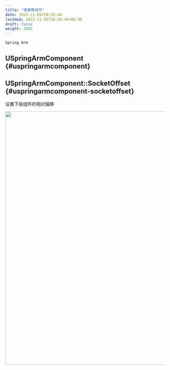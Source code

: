 ```yaml
---
title: "弹簧臂组件"
date: 2023-11-05T20:59:44
lastmod: 2023-11-05T20:59:45+08:00
draft: false
weight: 2005
---
```


`Spring Arm` <br/>


## USpringArmComponent {#uspringarmcomponent}


## USpringArmComponent::SocketOffset {#uspringarmcomponent-socketoffset}

设置下级组件的相对偏移 <br/>

<img src="/pic/组件/USpringArmComponent类型/SocketOffset.png" width="800" /> <br/> <br/>

